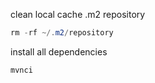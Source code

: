 clean local cache .m2 repository

```java
rm -rf ~/.m2/repository
```

install all dependencies

```java
mvnci
```
